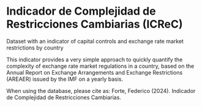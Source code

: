# Indicador de Complejidad de Restricciones Cambiarias (ICReC)
Dataset with an indicator of capital controls and exchange rate market restrictions by country

This indicator provides a very simple approach to quickly quantify the complexity of exchange rate market regulations in a country, based on the Annual Report on Exchange Arrangements and Exchange Restrictions (AREAER) issued by the IMF on a yearly basis.

When using the database, please cite as:
Forte, Federico (2024). Indicador de Complejidad de Restricciones Cambiarias.
